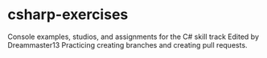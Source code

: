 # csharp-exercises
Console examples, studios, and assignments for the C# skill track
Edited by Dreammaster13
Practicing creating branches and creating pull requests.